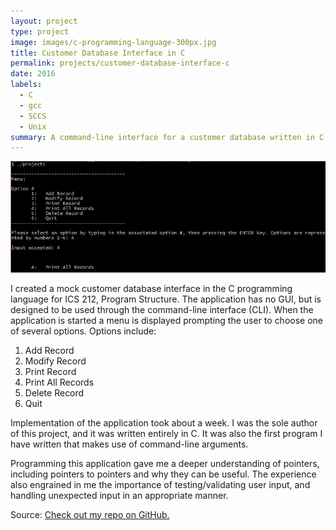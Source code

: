 ```yaml
---
layout: project
type: project
image: images/c-programming-language-300px.jpg
title: Customer Database Interface in C
permalink: projects/customer-database-interface-c
date: 2016
labels:
  - C
  - gcc
  - SCCS
  - Unix
summary: A command-line interface for a customer database written in C for ICS 212, Program Structure.
---
```


<img class="ui large rounded image" src="../images/customer-db-interface-c.png">

I created a mock customer database interface in the C programming language for ICS 212, Program Structure. The application has no GUI, but is designed to be used through the command-line interface (CLI). When the application is started a menu is displayed prompting the user to choose one of several options. Options include:

1. Add Record
2. Modify Record
3. Print Record
4. Print All Records
5. Delete Record
6. Quit

Implementation of the application took about a week. I was the sole author of this project, and it was written entirely in C. It was also the first program I have written that makes use of command-line arguments.

Programming this application gave me a deeper understanding of pointers, including pointers to pointers and why they can be useful. The experience also engrained in me the importance of testing/validating user input, and handling unexpected input in an appropriate manner.
 
Source: <a href="https://github.com/wyattbartlett/customer-database-interface-c"><i class="large github icon"></i>Check out my repo on GitHub.</a>
